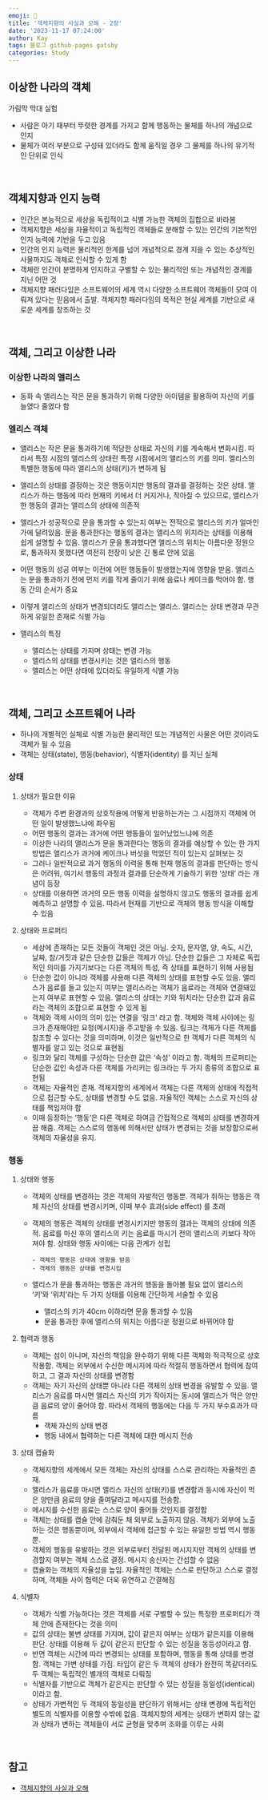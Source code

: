 ```yaml
---
emoji: 👋
title: '객체지향의 사실과 오해 - 2장'
date: '2023-11-17 07:24:00'
author: Kay
tags: 블로그 github-pages gatsby
categories: Study
---
```


## 이상한 나라의 객체

가림막 막대 실험

- 사람은 아기 때부터 뚜렷한 경계를 가지고 함께 행동하는 물체를 하나의 개념으로 인지
- 물체가 여러 부분으로 구성돼 있더라도 함께 움직일 경우 그 물체를 하나의 유기적인 단위로 인식

<br>

## 객체지향과 인지 능력

- 인간은 본능적으로 세상을 독립적이고 식별 가능한 객체의 집합으로 바라봄
- 객체지향은 세상을 자율적이고 독립적인 객체들로 분해할 수 있는 인간의 기본적인 인지 능력에 기반을 두고 있음
- 인간의 인지 능력은 물리적인 한계를 넘어 개념적으로 경계 지을 수 있는 추상적인 사물까지도 객체로 인식할 수 있게 함
- 객체란 인간이 분명하게 인지하고 구별할 수 있는 물리적인 또는 개념적인 경계를 지닌 어떤 것
- 객체지향 패러다임은 소프트웨어의 세계 역시 다양한 소프트웨어 객체들이 모여 이뤄져 있다는 믿음에서 출발. 객체지향 패러다임의 목적은 현실 세계를 기반으로 새로운 세계를 창조하는 것

<br>

## 객체, 그리고 이상한 나라

### 이상한 나라의 앨리스

- 동화 속 앨리스는 작은 문을 통과하기 위해 다양한 아이템을 활용하여 자신의 키를 늘였다 줄였다 함

### 엘리스 객체

- 앨리스는 작은 문을 통과하기에 적당한 상태로 자신의 키를 계속해서 변화시킴. 따라서 특정 시점의 앨리스의 상태란 특정 시점에서의 앨리스의 키를 의미. 엘리스의 특별한 행동에 따라 앨리스의 상태(키)가 변하게 됨
- 앨리스의 상태를 결정하는 것은 행동이지만 행동의 결과를 결정하는 것은 상태. 앨리스가 하는 행동에 따라 현재의 키에서 더 커지거나, 작아질 수 있으므로, 앨리스가 한 행동의 결과는 앨리스의 상태에 의존적
- 앨리스가 성공적으로 문을 통과할 수 있는지 여부는 전적으로 앨리스의 키가 얼마인가에 달려있음. 문을 통과한다는 행동의 결과는 앨리스의 위치라는 상태를 이용해 쉽게 설명할 수 있음. 앨리스가 문을 통과했다면 앨리스의 위치는 아름다운 정원으로, 통과하지 못했다면 여전히 천장이 낮은 긴 통로 안에 있음
- 어떤 행동의 성공 여부는 이전에 어떤 행동들이 발생했는지에 영향을 받음. 앨리스는 문을 통과하기 전에 먼저 키를 작게 줄이기 위해 음료나 케이크를 먹어야 함. 행동 간의 순서가 중요
- 이렇게 앨리스의 상태가 변경되더라도 앨리스는 앨리스. 앨리스는 상태 변경과 무관하게 유일한 존재로 식별 가능

- 앨리스의 특징
  - 앨리스는 상태를 가지며 상태는 변경 가능
  - 앨리스의 상태를 변경시키는 것은 앨리스의 행동
  - 앨리스는 어떤 상태에 있더라도 유일하게 식별 가능

<br>

## 객체, 그리고 소프트웨어 나라

- 하나의 개별적인 실체로 식별 가능한 물리적인 또는 개념적인 사물은 어떤 것이라도 객체가 될 수 있음
- 객체는 상태(state), 행동(behavior), 식별자(identity) 를 지닌 실체

### 상태

1. 상태가 필요한 이유

   - 객체가 주변 환경과의 상호작용에 어떻게 반응하는가는 그 시점까지 객체에 어떤 일이 발생했느냐에 좌우됨
   - 어떤 행동의 결과는 과거에 어떤 행동들이 일어났었느냐에 의존
   - 이상한 나라의 앨리스가 문을 통과한다는 행동의 결과를 예상할 수 있는 한 가지 방법은 앨리스가 과거에 케이크나 버섯을 먹었던 적이 있는지 살펴보는 것
   - 그러나 일반적으로 과거 행동의 이력을 통해 현재 행동의 결과를 판단하는 방식은 어려워, 여기서 행동의 과정과 결과를 단순하게 기술하기 위한 ‘상태’ 라는 개념이 등장
   - 상태를 이용하면 과거의 모든 행동 이력을 설명하지 않고도 행동의 결과를 쉽게 예측하고 설명할 수 있음. 따라서 현재를 기반으로 객체의 행동 방식을 이해할 수 있음

2. 상태와 프로퍼티

   - 세상에 존재하는 모든 것들이 객체인 것은 아님. 숫자, 문자열, 양, 속도, 시간, 날짜, 참/거짓과 같은 단순한 값들은 객체가 아님. 단순한 값들은 그 자체로 독립적인 의미를 가지기보다는 다른 객체의 특성, 즉 상태를 표현하기 위해 사용됨
   - 단순한 값이 아니라 객체를 사용해 다른 객체의 상태를 표현할 수도 있음. 앨리스가 음료를 들고 있는지 여부는 앨리스라는 객체가 음료라는 객체와 연결돼있는지 여부로 표현할 수 있음. 앨리스의 상태는 키와 위치라는 단순한 값과 음료라는 객체의 조합으로 표현할 수 있게 됨
   - 객체와 객체 사이의 의미 있는 연결을 ‘링크’ 라고 함. 객체와 객체 사이에는 링크가 존재해야만 요청(메시지)을 주고받을 수 있음. 링크는 객체가 다른 객체를 참조할 수 있다는 것을 의미하며, 이것은 일반적으로 한 객체가 다른 객체의 식별자를 알고 있는 것으로 표현됨
   - 링크와 달리 객체를 구성하는 단순한 값은 ‘속성’ 이라고 함. 객체의 프로퍼티는 단순한 값인 속성과 다른 객체를 가리키는 링크라는 두 가지 종류의 조합으로 표현됨
   - 객체는 자율적인 존재. 객체지향의 세계에서 객체는 다른 객체의 상태에 직접적으로 접근할 수도, 상태를 변경할 수도 없음. 자율적인 객체는 스스로 자신의 상태를 책임져야
     함
   - 이때 등장하는 ‘행동’은 다른 객체로 하여금 간접적으로 객체의 상태를 변경하게끔 해줌. 객체는 스스로의 행동에 의해서만 상태가 변경되는 것을 보장함으로써 객체의 자율성을 유지.

### 행동

1.  상태와 행동

    - 객체의 상태를 변경하는 것은 객체의 자발적인 행동뿐. 객체가 취하는 행동은 객체 자신의 상태를 변경시키며, 이때 부수 효과(side effect) 를 초래
    - 객체의 행동은 객체의 상태를 변경시키지만 행동의 결과는 객체의 상태에 의존적. 음료를 마신 후의 앨리스의 키는 음료를 마시기 전의 앨리스의 키보다 작아져야 함. 상태와 행동 사이에는 다음 관계가 성립

          - 객체의 행동은 상태에 영향을 받음
          - 객체의 행동은 상태를 변경시킴

    - 앨리스가 문을 통과하는 행동은 과거의 행동을 돌아볼 필요 없이 앨리스의 ‘키’와 ‘위치’라는 두 가지 상태를 이용해 간단하게 서술할 수 있음

      - 앨리스의 키가 40cm 이하라면 문을 통과할 수 있음
      - 문을 통과한 후에 앨리스의 위치는 아름다운 정원으로 바뀌어야 함

2.  협력과 행동

    - 객체는 섬이 아니며, 자신의 책임을 완수하기 위해 다른 객체와 적극적으로 상호작용함. 객체는 외부에서 수신한 메시지에 따라 적절히 행동하면서 협력에 참여하고, 그 결과 자신의 상태를 변경함
    - 객체는 자기 자신의 상태뿐 아니라 다른 객체의 상태 변경을 유발할 수 있음. 앨리스가 음료를 마시면 앨리스 자신의 키가 작아지는 동시에 앨리스가 먹은 양만큼 음료의 양이 줄어야 함. 따라서 객체의 행동에는 다음 두 가지 부수효과가 따름
      - 객체 자신의 상태 변경
      - 행동 내에서 협력하는 다른 객체에 대한 메시지 전송

3.  상태 캡슐화

    - 객체지향의 세계에서 모든 객체는 자신의 상태를 스스로 관리하는 자율적인 존재.
    - 앨리스가 음료를 마시면 앨리스 자신의 상태(키)를 변경함과 동시에 자신이 먹은 양만큼 음료의 양을 줄여달라고 메시지를 전송함.
    - 메시지를 수신한 음료는 스스로 양이 줄어들 것인지를 결정함
    - 객체는 상태를 캡슐 안에 감춰둔 채 외부로 노출하지 않음. 객체가 외부에 노출하는 것은 행동뿐이며, 외부에서 객체에 접근할 수 있는 유일한 방법 역시 행동뿐.
    - 객체의 행동을 유발하는 것은 외부로부터 전달된 메시지지만 객체의 상태를 변경할지 여부는 객체 스스로 결정. 메시지 송신자는 간섭할 수 없음
    - 캡슐화는 객체의 자율성을 높임. 자율적인 객체는 스스로 판단하고 스스로 결정하며, 객체들 사이 협력은 더욱 유연하고 간결해짐

4.  식별자
    - 객체가 식별 가능하다는 것은 객체를 서로 구별할 수 있는 특정한 프로퍼티가 객체 안에 존재한다는 것을 의미
    - 값의 상태는 불변 상태를 가지며, 값이 같은지 여부는 상태가 같은지를 이용해 판단. 상태를 이용해 두 값이 같은지 판단할 수 있는 성질을 동등성이라고 함.
    - 반면 객체는 시간에 따라 변경되는 상태를 포함하며, 행동을 통해 상태를 변경함. 객체는 가변 상태를 가짐. 타입이 같은 두 객체의 상태가 완전히 똑같더라도 두 객체는 독립적인 별개의 객체로 다뤄짐
    - 식별자를 기반으로 객체가 같은지는 판단할 수 있는 성질을 동일성(identical)이라고 함.
    - 상태가 가변적인 두 객체의 동일성을 판단하기 위해서는 상태 변경에 독립적인 별도의 식별자를 이용할 수밖에 없음. 객체지향의 세계는 상태가 변하지 않는 값과 상태가 변하는 객체들이 서로 균형을 맞추며 조화를 이루는 사회

<br>

## 참고

- [객체지향의 사실과 오해](https://www.yes24.com/Product/Goods/18249021)

```toc

```

